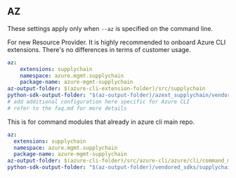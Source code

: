 ## AZ

These settings apply only when `--az` is specified on the command line.

For new Resource Provider. It is highly recommended to onboard Azure CLI extensions. There's no differences in terms of customer usage. 

``` yaml $(az) && $(target-mode) != 'core'
az:
    extensions: supplychain
    namespace: azure.mgmt.supplychain
    package-name: azure-mgmt-supplychain
az-output-folder: $(azure-cli-extension-folder)/src/supplychain
python-sdk-output-folder: "$(az-output-folder)/azext_supplychain/vendored_sdks/supplychain"
# add additional configuration here specific for Azure CLI
# refer to the faq.md for more details
```



This is for command modules that already in azure cli main repo. 
``` yaml $(az) && $(target-mode) == 'core'
az:
  extensions: supplychain
  namespace: azure.mgmt.supplychain
  package-name: azure-mgmt-supplychain
az-output-folder: $(azure-cli-folder)/src/azure-cli/azure/cli/command_modules/supplychain
python-sdk-output-folder: "$(az-output-folder)/vendored_sdks/supplychain"
``` 